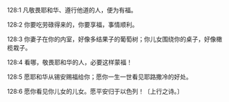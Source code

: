 <a id="1"></a>128:1  凡敬畏耶和华、遵行他道的人，便为有福。  

<a id="2"></a>128:2  你要吃劳碌得来的，你要享福，事情顺利。  

<a id="3"></a>128:3  你妻子在你的内室，好像多结果子的葡萄树；你儿女围绕你的桌子，好像橄榄栽子。  

<a id="4"></a>128:4  看哪，敬畏耶和华的人，必要这样蒙福！  

<a id="5"></a>128:5  愿耶和华从锡安赐福给你；愿你一生一世看见耶路撒冷的好处。  

<a id="6"></a>128:6  愿你看见你儿女的儿女。愿平安归于以色列！〔上行之诗。〕  
